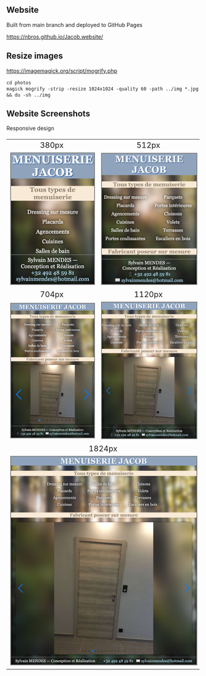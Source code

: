 ## Website

Built from main branch and deployed to GitHub Pages

https://nbros.github.io/Jacob.website/

## Resize images

https://imagemagick.org/script/mogrify.php

```shell
cd photos
magick mogrify -strip -resize 1024x1024 -quality 60 -path ../img *.jpg && du -sh ../img
```

## Website Screenshots

Responsive design

<table width='600px' style="font-size: 20px; text-align:center">
  <tr><td>380px</td><td>512px</td></tr>
  <tr>
    <td><img src='screenshots/0.png' style='border: 2px solid gray'></td>
    <td><img src='screenshots/1.png' style='border: 2px solid gray'></td>
  </tr>
  <tr><td>704px</td><td>1120px</td></tr>
  <tr>
    <td><img src='screenshots/2.png' style='border: 2px solid gray'></td>
    <td><img src='screenshots/3.png' style='border: 2px solid gray'></td>
  </tr>
  <tr><td colspan="2">1824px</td></tr>
  <tr>
    <td colspan="2"><img src='screenshots/4.png' style='border: 2px solid gray'></td>
  </tr>
</table>
